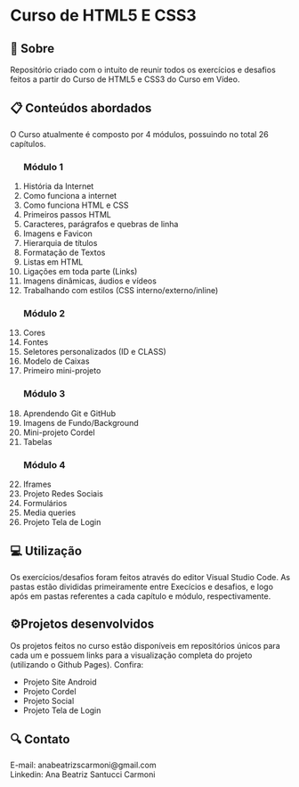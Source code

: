 # Curso de HTML5 E CSS3
<h2>📌 Sobre</h2>
<P>Repositório criado com o intuito de reunir todos os exercícios e desafios feitos a partir do Curso de HTML5 e CSS3 do Curso em Vídeo.</P>
<h2>📋 Conteúdos abordados</h2>
<p>O Curso atualmente é composto por 4 módulos, possuindo no total 26 capítulos. 
  <ol>
    <h3>Módulo 1</h3>
    <li>História da Internet
    <li>Como funciona a internet
    <li> Como funciona HTML e CSS
    <li>Primeiros passos HTML
    <li>Caracteres, parágrafos e quebras de linha
    <li>Imagens e Favicon
    <li>Hierarquia de títulos
    <li>Formatação de Textos
    <li>Listas em HTML
    <li>Ligações em toda parte (Links)
    <li>Imagens dinâmicas, áudios e vídeos
    <li>Trabalhando com estilos (CSS interno/externo/inline)
    <h3>Módulo 2</h3>
    <li>Cores
    <li>Fontes
    <li>Seletores personalizados (ID e CLASS)
    <li>Modelo de Caixas
    <li>Primeiro mini-projeto
    <h3>Módulo 3</h3>
    <li>Aprendendo Git e GitHub
    <li>Imagens de Fundo/Background
    <li>Mini-projeto Cordel
    <li>Tabelas
    <h3>Módulo 4</h3>
    <li>Iframes
    <li>Projeto Redes Sociais
    <li>Formulários
    <li>Media queries
    <li>Projeto Tela de Login
  </ol>
</p>

<h2>💻 Utilização</h2>
<p>Os exercícios/desafios foram feitos através do editor Visual Studio Code. As pastas estão divididas primeiramente entre Execícios e desafios, e logo após em pastas referentes a cada capítulo e módulo, respectivamente.</p>

<h2>⚙Projetos desenvolvidos</h2>
<p>Os projetos feitos no curso estão disponíveis em repositórios únicos para cada um e possuem links para a visualização completa do projeto (utilizando o Github Pages). Confira:
  <ul>
    <li> <a style="text-decoration: none;" href="https://github.com/ABeatrizSC/projeto-site-android" target="_blank">Projeto Site Android</a> </li>
    <li> <a style="text-decoration: none;" href="https://github.com/ABeatrizSC/projeto-cordel" target="_blank">Projeto Cordel</a> </li>
    <li> <a style="text-decoration: none;" href="https://github.com/ABeatrizSC/projeto-social" target="_blank">Projeto Social</a> </li>
    <li> <a style="text-decoration: none;" href="https://github.com/ABeatrizSC/projeto-tela-login" target="_blank">Projeto Tela de Login</a> </li>  
  </ul>
</p>

<h2>🔍 Contato</h2>
<p>E-mail: anabeatrizscarmoni@gmail.com <br>
Linkedin: Ana Beatriz Santucci Carmoni
</p>
